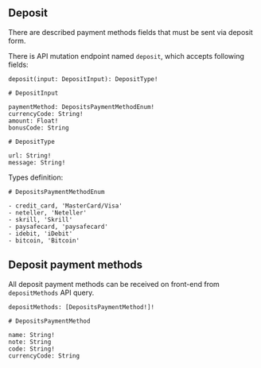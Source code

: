 ## Deposit

There are described payment methods fields that must be sent via deposit form.

There is API mutation endpoint named `deposit`, which accepts following fields:
```
deposit(input: DepositInput): DepositType!

# DepositInput

paymentMethod: DepositsPaymentMethodEnum!
currencyCode: String!
amount: Float!
bonusCode: String
    
# DepositType

url: String!
message: String!
```

Types definition:
```
# DepositsPaymentMethodEnum

- credit_card, 'MasterCard/Visa'
- neteller, 'Neteller'
- skrill, 'Skrill'
- paysafecard, 'paysafecard'
- idebit, 'iDebit'
- bitcoin, 'Bitcoin'
```

## Deposit payment methods

All deposit payment methods can be received on front-end from `depositMethods` API query.
```
depositMethods: [DepositsPaymentMethod!]!

# DepositsPaymentMethod

name: String!
note: String
code: String!
currencyCode: String
```
